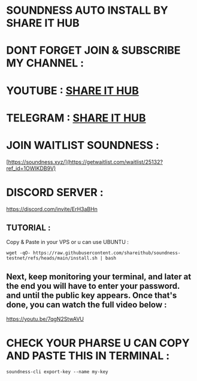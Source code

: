 # SOUNDNESS AUTO INSTALL BY SHARE IT HUB

# DONT FORGET JOIN & SUBSCRIBE MY CHANNEL :

# YOUTUBE : [SHARE IT HUB](www.youtube.com/@SHAREITHUB_COM)
# TELEGRAM : [SHARE IT HUB](t.me/SHAREITHUB_COM)

# JOIN WAITLIST SOUNDNESS :

[https://soundness.xyz/](https://getwaitlist.com/waitlist/25132?ref_id=1OWIKDB9V)

# DISCORD SERVER :

https://discord.com/invite/ErH3aBHn


## TUTORIAL :

Copy & Paste in  your VPS or u  can use UBUNTU :
```
wget -qO- https://raw.githubusercontent.com/shareithub/soundness-testnet/refs/heads/main/install.sh | bash
```

## Next, keep monitoring your terminal, and later at the end you will have to enter your password. and until the public key appears. Once that's done, you can watch the full video below :

https://youtu.be/7qgN2StwAVU


# CHECK YOUR PHARSE U CAN COPY AND PASTE THIS IN TERMINAL :
```
soundness-cli export-key --name my-key
```
